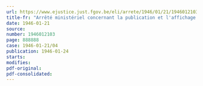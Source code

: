```yaml
---
url: https://www.ejustice.just.fgov.be/eli/arrete/1946/01/21/1946012103/justel
title-fr: "Arrêté ministériel concernant la publication et l'affichage des prix des articles et produits textiles (abrogé par AM 13-02-1947, art. 11)"
date: 1946-01-21
source:
number: 1946012103
page: 888888
case: 1946-01-21/04
publication: 1946-01-24
starts:
modifies:
pdf-original:
pdf-consolidated:
---
```


